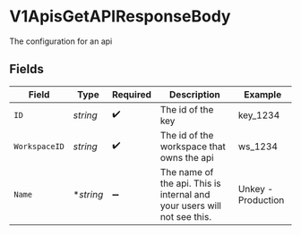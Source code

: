 # V1ApisGetAPIResponseBody

The configuration for an api


## Fields

| Field                                                                   | Type                                                                    | Required                                                                | Description                                                             | Example                                                                 |
| ----------------------------------------------------------------------- | ----------------------------------------------------------------------- | ----------------------------------------------------------------------- | ----------------------------------------------------------------------- | ----------------------------------------------------------------------- |
| `ID`                                                                    | *string*                                                                | :heavy_check_mark:                                                      | The id of the key                                                       | key_1234                                                                |
| `WorkspaceID`                                                           | *string*                                                                | :heavy_check_mark:                                                      | The id of the workspace that owns the api                               | ws_1234                                                                 |
| `Name`                                                                  | **string*                                                               | :heavy_minus_sign:                                                      | The name of the api. This is internal and your users will not see this. | Unkey - Production                                                      |
